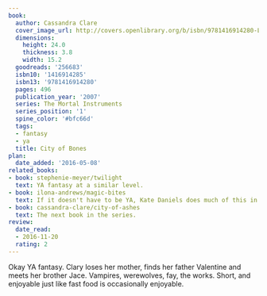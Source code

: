 ```yaml
---
book:
  author: Cassandra Clare
  cover_image_url: http://covers.openlibrary.org/b/isbn/9781416914280-L.jpg
  dimensions:
    height: 24.0
    thickness: 3.8
    width: 15.2
  goodreads: '256683'
  isbn10: '1416914285'
  isbn13: '9781416914280'
  pages: 496
  publication_year: '2007'
  series: The Mortal Instruments
  series_position: '1'
  spine_color: '#bfc66d'
  tags:
  - fantasy
  - ya
  title: City of Bones
plan:
  date_added: '2016-05-08'
related_books:
- book: stephenie-meyer/twilight
  text: YA fantasy at a similar level.
- book: ilona-andrews/magic-bites
  text: If it doesn't have to be YA, Kate Daniels does much of this in better.
- book: cassandra-clare/city-of-ashes
  text: The next book in the series.
review:
  date_read:
  - 2016-11-20
  rating: 2
---
```


Okay YA fantasy. Clary loses her mother, finds her father Valentine and meets her brother Jace. Vampires,
werewolves, fay, the works. Short, and enjoyable just like fast food is occasionally enjoyable.
